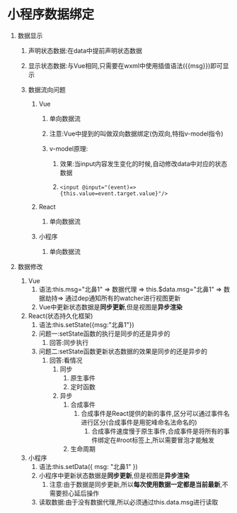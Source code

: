 # 小程序数据绑定

1. 数据显示

   1. 声明状态数据:在data中提前声明状态数据

   2. 显示状态数据:与Vue相同,只需要在wxml中使用插值语法({{msg}})即可显示

   3. 数据流向问题

      1. Vue

         1. 单向数据流

         2. 注意:Vue中提到的叫做双向数据绑定(伪双向,特指v-model指令)

         3. v-model原理:

            1. 效果:当input内容发生变化的时候,自动修改data中对应的状态数据

            2. ```vue
               <input @input="(event)=>{this.value=event.target.value}"/>
               ```

      2. React

         1. 单向数据流

      3. 小程序

         1. 单向数据流

2. 数据修改

   1. Vue
      1. 语法:this.msg="北鼻1"  =>  数据代理  =>  this.$data.msg="北鼻1"  =>  数据劫持=>  通过dep通知所有的watcher进行视图更新
      2. Vue中更新状态数据是**同步更新**,但是视图是**异步渲染**
   2. React(状态持久化框架)
      1. 语法:this.setState({msg:"北鼻1"})
      2. 问题一:setState函数的执行是同步的还是异步的
         1. 回答:同步执行
      3. 问题二:setState函数更新状态数据的效果是同步的还是异步的
         1. 回答:看情况
            1. 同步
               1. 原生事件
               2. 定时函数
            2. 异步
               1. 合成事件
                  1. 合成事件是React提供的新的事件,区分可以通过事件名进行区分(合成事件是用驼峰命名法命名的)
                     1. 合成事件速度慢于原生事件,合成事件是将所有的事件绑定在#root标签上,所以需要冒泡才能触发
               2. 生命周期
   3. 小程序
      1. 语法:this.setData({ msg: "北鼻1" })
      2. 小程序中更新状态数据是**同步更新**,但是视图是**异步渲染**
         1. 注意:由于数据是同步更新,所以**每次使用数据一定都是当前最新**,不需要担心延后操作
      3. 读取数据:由于没有数据代理,所以必须通过this.data.msg进行读取

